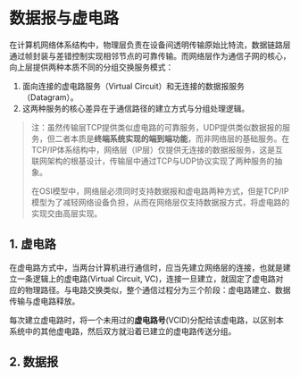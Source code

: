 # 数据报与虚电路

在计算机网络体系结构中，物理层负责在设备间透明传输原始比特流，数据链路层通过帧封装与差错控制实现相邻节点的可靠传输。而网络层作为通信子网的核心，向上层提供两种本质不同的分组交换服务模式：

1. 面向连接的虚电路服务（Virtual Circuit）和无连接的数据报服务（Datagram）。
2. 这两种服务的核心差异在于通信路径的建立方式与分组处理逻辑。

> 注：虽然传输层TCP提供类似虚电路的可靠服务，UDP提供类似数据报的服务，但二者本质是**终端系统实现的端到端功能**，而非网络层的基础服务。在TCP/IP体系结构中，网络层（IP层）仅提供无连接的数据报服务，这是互联网架构的根基设计，传输层中通过TCP与UDP协议实现了两种服务的抽象。
>
> 在OSI模型中，网络层必须同时支持数据报和虚电路两种方式，但是TCP/IP模型为了减轻网络设备负担，从而在网络层仅支持数据报方式，将虚电路的实现交由高层实现。

## 1. 虚电路

在虚电路方式中，当两台计算机进行通信时，应当先建立网络层的连接，也就是建立一条逻辑上的虚电路(Virtual Circuit, VC)，连接一旦建立，就固定了虚电路对应的物理路径。与电路交换类似，整个通信过程分为三个阶段：虚电路建立、数据传输与虚电路释放。

每次建立虚电路时，将一个未用过的**虚电路号**(VCID)分配给该虚电路，以区别本系统中的其他虚电路，然后双方就沿着已建立的虚电路传送分组。

## 2. 数据报
